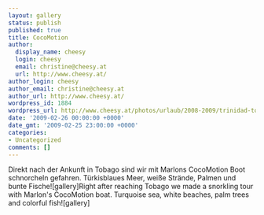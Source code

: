 ```yaml
---
layout: gallery
status: publish
published: true
title: CocoMotion
author:
  display_name: cheesy
  login: cheesy
  email: christine@cheesy.at
  url: http://www.cheesy.at/
author_login: cheesy
author_email: christine@cheesy.at
author_url: http://www.cheesy.at/
wordpress_id: 1884
wordpress_url: http://www.cheesy.at/photos/urlaub/2008-2009/trinidad-tobago/cocomotion/
date: '2009-02-26 00:00:00 +0000'
date_gmt: '2009-02-25 23:00:00 +0000'
categories:
- Uncategorized
comments: []
---
```

<!--:de-->Direkt nach der Ankunft in Tobago sind wir mit Marlons CocoMotion Boot schnorcheln gefahren. Türkisblaues Meer, weiße Strände, Palmen und bunte Fische![gallery]<!--:--><!--:en-->Right after reaching Tobago we made a snorkling tour with Marlon's CocoMotion boat. Turquoise sea, white beaches, palm trees and colorful fish![gallery]<!--:-->
